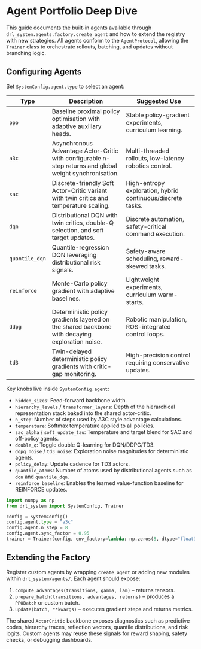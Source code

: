 # Agent Portfolio Deep Dive

This guide documents the built-in agents available through
`drl_system.agents.factory.create_agent` and how to extend the registry with new
strategies. All agents conform to the `AgentProtocol`, allowing the `Trainer`
class to orchestrate rollouts, batching, and updates without branching logic.

## Configuring Agents

Set `SystemConfig.agent.type` to select an agent:

| Type | Description | Suggested Use |
| --- | --- | --- |
| `ppo` | Baseline proximal policy optimisation with adaptive auxiliary heads. | Stable policy-gradient experiments, curriculum learning. |
| `a3c` | Asynchronous Advantage Actor-Critic with configurable n-step returns and global weight synchronisation. | Multi-threaded rollouts, low-latency robotics control. |
| `sac` | Discrete-friendly Soft Actor-Critic variant with twin critics and temperature scaling. | High-entropy exploration, hybrid continuous/discrete tasks. |
| `dqn` | Distributional DQN with twin critics, double-Q selection, and soft target updates. | Discrete automation, safety-critical command execution. |
| `quantile_dqn` | Quantile-regression DQN leveraging distributional risk signals. | Safety-aware scheduling, reward-skewed tasks. |
| `reinforce` | Monte-Carlo policy gradient with adaptive baselines. | Lightweight experiments, curriculum warm-starts. |
| `ddpg` | Deterministic policy gradients layered on the shared backbone with decaying exploration noise. | Robotic manipulation, ROS-integrated control loops. |
| `td3` | Twin-delayed deterministic policy gradients with critic-gap monitoring. | High-precision control requiring conservative updates. |

Key knobs live inside `SystemConfig.agent`:

- `hidden_sizes`: Feed-forward backbone width.
- `hierarchy_levels` / `transformer_layers`: Depth of the hierarchical
  representation stack baked into the shared actor-critic.
- `n_step`: Number of steps used by A3C style advantage calculations.
- `temperature`: Softmax temperature applied to all policies.
- `sac_alpha` / `soft_update_tau`: Temperature and target blend for SAC and off-policy agents.
- `double_q`: Toggle double Q-learning for DQN/DDPG/TD3.
- `ddpg_noise` / `td3_noise`: Exploration noise magnitudes for deterministic agents.
- `policy_delay`: Update cadence for TD3 actors.
- `quantile_atoms`: Number of atoms used by distributional agents such as `dqn` and `quantile_dqn`.
- `reinforce_baseline`: Enables the learned value-function baseline for REINFORCE updates.

```python
import numpy as np
from drl_system import SystemConfig, Trainer

config = SystemConfig()
config.agent.type = "a3c"
config.agent.n_step = 8
config.agent.sync_factor = 0.95
trainer = Trainer(config, env_factory=lambda: np.zeros(8, dtype="float32"))
```

## Extending the Factory

Register custom agents by wrapping `create_agent` or adding new modules within
`drl_system/agents/`. Each agent should expose:

1. `compute_advantages(transitions, gamma, lam)` – returns tensors.
2. `prepare_batch(transitions, advantages, returns)` – produces a `PPOBatch` or
   custom batch.
3. `update(batch, **kwargs)` – executes gradient steps and returns metrics.

The shared `ActorCritic` backbone exposes diagnostics such as predictive codes,
hierarchy traces, reflection vectors, quantile distributions, and risk logits.
Custom agents may reuse these signals for reward shaping, safety checks, or
debugging dashboards.
